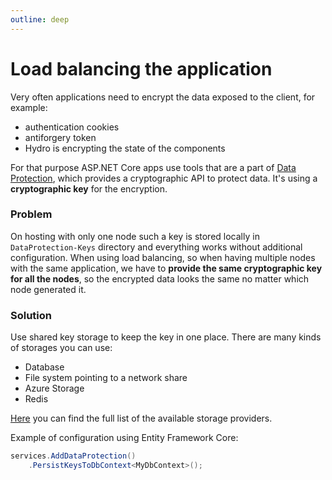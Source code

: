 ```yaml
---
outline: deep
---
```


# Load balancing the application

Very often applications need to encrypt the data exposed to the client, for example:
- authentication cookies
- antiforgery token
- Hydro is encrypting the state of the components

For that purpose ASP.NET Core apps use tools that are a part of [Data Protection](https://learn.microsoft.com/en-us/aspnet/core/security/data-protection/introduction), which provides a cryptographic API to protect data.
It's using a **cryptographic key** for the encryption.

### Problem

On hosting with only one node such a key is stored locally in `DataProtection-Keys` directory and everything works without additional configuration.
When using load balancing, so when having multiple nodes with the same application, we have to **provide the same cryptographic key for all the nodes**,
so the encrypted data looks the same no matter which node generated it.

### Solution

Use shared key storage to keep the key in one place. There are many kinds of storages you can use:
- Database
- File system pointing to a network share
- Azure Storage
- Redis

[Here](https://learn.microsoft.com/en-us/aspnet/core/security/data-protection/implementation/key-storage-providers) you can find the full list of the available storage providers.

Example of configuration using Entity Framework Core:

```c#
services.AddDataProtection()
    .PersistKeysToDbContext<MyDbContext>();
```
